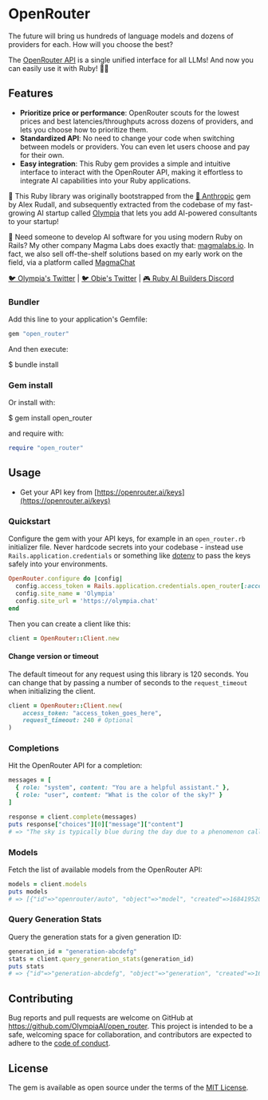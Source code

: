 # OpenRouter

The future will bring us hundreds of language models and dozens of providers for each. How will you choose the best?

The [OpenRouter API](https://openrouter.ai/docs) is a single unified interface for all LLMs! And now you can easily use it with Ruby! 🤖🌌

## Features

- **Prioritize price or performance**: OpenRouter scouts for the lowest prices and best latencies/throughputs across dozens of providers, and lets you choose how to prioritize them.
- **Standardized API**: No need to change your code when switching between models or providers. You can even let users choose and pay for their own.
- **Easy integration**: This Ruby gem provides a simple and intuitive interface to interact with the OpenRouter API, making it effortless to integrate AI capabilities into your Ruby applications.

👬 This Ruby library was originally bootstrapped from the [🤖 Anthropic](https://github.com/alexrudall/anthropic) gem by Alex Rudall, and subsequently extracted from the codebase of my fast-growing AI startup called [Olympia](https://olympia.chat?utm_source=open_router_gem&utm_medium=github) that lets you add AI-powered consultants to your startup!

🚢 Need someone to develop AI software for you using modern Ruby on Rails? My other company Magma Labs does exactly that: [magmalabs.io](https://www.magmalabs.io/?utm_source=open_router_gem&utm_medium=github). In fact, we also sell off-the-shelf solutions based on my early work on the field, via a platform called [MagmaChat](https://magmachat.ai?utm_source=open_router_gem&utm_medium=github)


[🐦 Olympia's Twitter](https://twitter.com/OlympiaChat) | [🐦 Obie's Twitter](https://twitter.com/OlympiaChat) | [🎮 Ruby AI Builders Discord](https://discord.gg/k4Uc224xVD)

### Bundler

Add this line to your application's Gemfile:

```ruby
gem "open_router"
```

And then execute:

$ bundle install

### Gem install

Or install with:

$ gem install open_router

and require with:

```ruby
require "open_router"
```

## Usage

- Get your API key from [https://openrouter.ai/keys](https://openrouter.ai/keys)

### Quickstart

Configure the gem with your API keys, for example in an `open_router.rb` initializer file. Never hardcode secrets into your codebase - instead use `Rails.application.credentials` or something like [dotenv](https://github.com/motdotla/dotenv) to pass the keys safely into your environments.

```ruby
OpenRouter.configure do |config|
  config.access_token = Rails.application.credentials.open_router[:access_token]
  config.site_name = 'Olympia'
  config.site_url = 'https://olympia.chat'
end
```

Then you can create a client like this:

```ruby
client = OpenRouter::Client.new
```

#### Change version or timeout

The default timeout for any request using this library is 120 seconds. You can change that by passing a number of seconds to the `request_timeout` when initializing the client.

```ruby
client = OpenRouter::Client.new(
    access_token: "access_token_goes_here",
    request_timeout: 240 # Optional
)
```

### Completions

Hit the OpenRouter API for a completion:

```ruby
messages = [
  { role: "system", content: "You are a helpful assistant." },
  { role: "user", content: "What is the color of the sky?" }
]

response = client.complete(messages)
puts response["choices"][0]["message"]["content"]
# => "The sky is typically blue during the day due to a phenomenon called Rayleigh scattering. Sunlight..."
```

### Models

Fetch the list of available models from the OpenRouter API:

```ruby
models = client.models
puts models
# => [{"id"=>"openrouter/auto", "object"=>"model", "created"=>1684195200, "owned_by"=>"openrouter", "permission"=>[], "root"=>"openrouter", "parent"=>nil}, ...]
```

### Query Generation Stats

Query the generation stats for a given generation ID:

```ruby
generation_id = "generation-abcdefg"
stats = client.query_generation_stats(generation_id)
puts stats
# => {"id"=>"generation-abcdefg", "object"=>"generation", "created"=>1684195200, "model"=>"openrouter/auto", "usage"=>{"prompt_tokens"=>10, "completion_tokens"=>50, "total_tokens"=>60}, "cost"=>0.0006}
```

## Contributing

Bug reports and pull requests are welcome on GitHub at <https://github.com/OlympiaAI/open_router>. This project is intended to be a safe, welcoming space for collaboration, and contributors are expected to adhere to the [code of conduct](https://github.com/OlympiaAI/open_router/blob/main/CODE_OF_CONDUCT.md).

## License

The gem is available as open source under the terms of the [MIT License](https://opensource.org/licenses/MIT).
